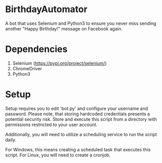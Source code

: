 # BirthdayAutomator
A bot that uses Selenium and Python3 to ensure you never miss sending another "Happy Birthday!" message on Facebook again.

# Dependencies
1. Selenium (https://pypi.org/project/selenium/)
2. ChromeDriver
3. Python3

# Setup
Setup requires you to edit 'bot.py' and configure your username and password. Please note, that storing hardcoded credentials presents a potential security risk. Store and execute this script from a directory with permissions restricted to your user account.

Additionally, you will need to utilize a scheduling service to run the script daily.

For Windows, this means creating a scheduled task that executes this script.
For Linux, you will need to create a cronjob.
